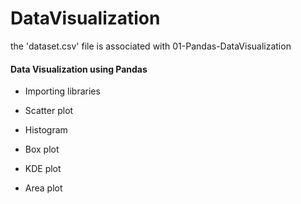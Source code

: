 # DataVisualization


the 'dataset.csv' file is associated with 01-Pandas-DataVisualization

#### Data Visualization using Pandas

- Importing libraries

- Scatter plot

- Histogram

- Box plot

- KDE plot

- Area plot
